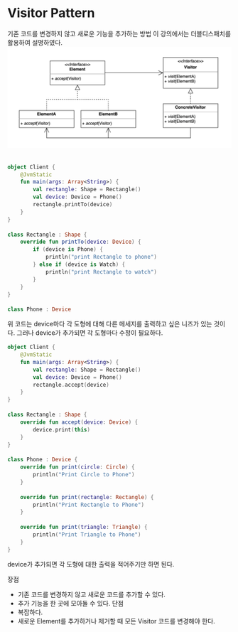 # Visitor Pattern
기존 코드를 변경하지 않고 새로운 기능을 추가하는 방법
이 강의에서는 더블디스패치를 활용하여 설명하였다. 
![img.png](img.png)

~~~kotlin

object Client {
    @JvmStatic
    fun main(args: Array<String>) {
        val rectangle: Shape = Rectangle()
        val device: Device = Phone()
        rectangle.printTo(device)
    }
}

class Rectangle : Shape {
    override fun printTo(device: Device) {
        if (device is Phone) {
            println("print Rectangle to phone")
        } else if (device is Watch) {
            println("print Rectangle to watch")
        }
    }
}

class Phone : Device
~~~
위 코드는 device마다 각 도형에 대해 다른 메세지를 출력하고 싶은 니즈가 있는 것이다. 
그러나 device가 추가되면 각 도형마다 수정이 필요하다. 

~~~Kotlin
object Client {
    @JvmStatic
    fun main(args: Array<String>) {
        val rectangle: Shape = Rectangle()
        val device: Device = Phone()
        rectangle.accept(device)
    }
}

class Rectangle : Shape {
    override fun accept(device: Device) {
        device.print(this)
    }
}

class Phone : Device {
    override fun print(circle: Circle) {
        println("Print Circle to Phone")
    }

    override fun print(rectangle: Rectangle) {
        println("Print Rectangle to Phone")
    }

    override fun print(triangle: Triangle) {
        println("Print Triangle to Phone")
    }
}
~~~
device가 추가되면 각 도형에 대한 출력을 적어주기만 하면 된다. 


장점
- 기존 코드를 변경하지 않고 새로운 코드를 추가할 수 있다.
- 추가 기능을 한 곳에 모아둘 수 있다.
단점 
- 복잡하다.
- 새로운 Element를 추가하거나 제거할 때 모든 Visitor 코드를 변경해야 한다.
